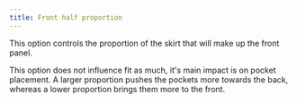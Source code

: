 ```yaml
---
title: Front half proportion
---
```


This option controls the proportion of the skirt that will make up the front panel.

This option does not influence fit as much, it's main impact is on pocket placement.
A larger proportion pushes the pockets more towards the back, whereas a lower proportion brings them more to the front.

